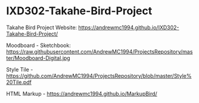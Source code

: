 # IXD302-Takahe-Bird-Project

Takahe Bird Project Website: https://andrewmc1994.github.io/IXD302-Takahe-Bird-Project/

Moodboard - Sketchbook: https://raw.githubusercontent.com/AndrewMC1994/ProjectsRepository/master/Moodboard-Digital.jpg 

Style Tile - https://github.com/AndrewMC1994/ProjectsRepository/blob/master/Style%20Tile.pdf

HTML Markup - https://andrewmc1994.github.io/MarkupBird/ 
